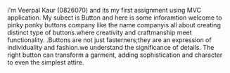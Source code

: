 i'm Veerpal Kaur (0826070) and its my first assignment using MVC application. My subect is Button and here is some inforamtion
welcome to pinky ponky buttons company like the name companyis all about creating distinct type of buttons.where creativity and craftmanship meet functionality. .Buttons are not just fasterners;they are an expression of individuality and fashion.we understand the significance of details.
The right button can transform a garment, adding sophistication and character to even the simplest attire.
